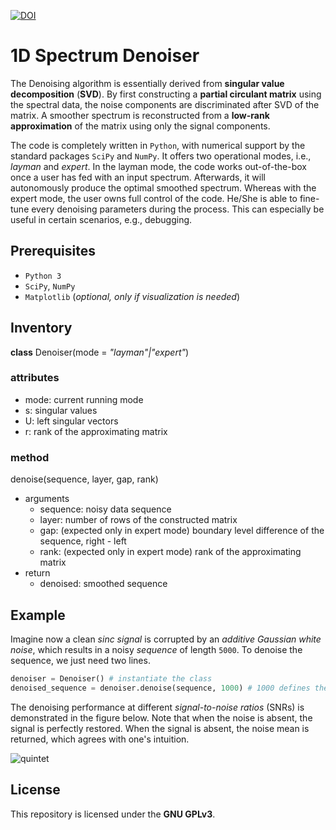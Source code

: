 [![DOI](https://zenodo.org/badge/173396157.svg)](https://zenodo.org/badge/latestdoi/173396157)

# 1D Spectrum Denoiser
The Denoising algorithm is essentially derived from **singular value decomposition** (**SVD**).
By first constructing a **partial circulant matrix** using the spectral data, the noise components are discriminated after SVD of the matrix.
A smoother spectrum is reconstructed from a **low-rank approximation** of the matrix using only the signal components.

The code is completely written in `Python`, with numerical support by the standard packages `SciPy` and `NumPy`.
It offers two operational modes, i.e., _layman_ and _expert_.
In the layman mode, the code works out-of-the-box once a user has fed with an input spectrum.
Afterwards, it will autonomously produce the optimal smoothed spectrum.
Whereas with the expert mode, the user owns full control of the code.
He/She is able to fine-tune every denoising parameters during the process.
This can especially be useful in certain scenarios, e.g., debugging.

## Prerequisites
 - `Python 3`
 - `SciPy`, `NumPy`
 - `Matplotlib` (_optional, only if visualization is needed_)

## Inventory
**class** Denoiser(mode = _"layman"|"expert"_)

### attributes
 - mode: current running mode
 - s: singular values
 - U: left singular vectors
 - r: rank of the approximating matrix

### method
denoise(sequence, layer, gap, rank)
 - arguments
   * sequence: noisy data sequence
   * layer: number of rows of the constructed matrix
   * gap: (expected only in expert mode) boundary level difference of the sequence, right - left
   * rank: (expected only in expert mode) rank of the approximating matrix
 - return
   * denoised: smoothed sequence

## Example
Imagine now a clean _sinc signal_ is corrupted by an _additive Gaussian white noise_, which results in a noisy _sequence_ of length `5000`.
To denoise the sequence, we just need two lines.

``` python
denoiser = Denoiser() # instantiate the class
denoised_sequence = denoiser.denoise(sequence, 1000) # 1000 defines the number of rows of the constructed matrix
```

The denoising performance at different _signal-to-noise ratios_ (SNRs) is demonstrated in the figure below. 
Note that when the noise is absent, the signal is perfectly restored.
When the signal is absent, the noise mean is returned, which agrees with one's intuition.

![quintet](./example.png)

## License
This repository is licensed under the **GNU GPLv3**.
